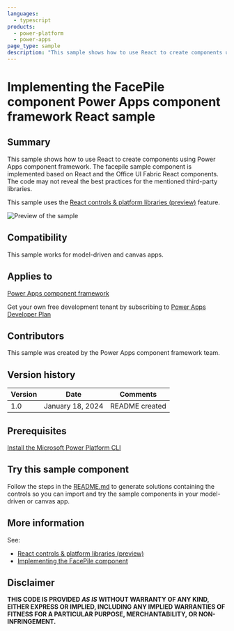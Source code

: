 ```yaml
---
languages:
  - typescript
products:
  - power-platform
  - power-apps
page_type: sample
description: "This sample shows how to use React to create components using Power Apps component framework. The facepile sample component is implemented based on React and the Office UI Fabric React components. The code may not reveal the best practices for the mentioned third-party libraries. This sample uses the React controls & platform libraries feature."
---
```


# Implementing the FacePile component Power Apps component framework React sample

## Summary

This sample shows how to use React to create components using Power Apps component framework. The facepile sample component is implemented based on React and the Office UI Fabric React components. The code may not reveal the best practices for the mentioned third-party libraries.

This sample uses the [React controls & platform libraries (preview)](https://learn.microsoft.com/power-apps/developer/component-framework/react-controls-platform-libraries) feature.

![Preview of the sample](https://learn.microsoft.com/power-apps/developer/component-framework/media/react-facepile.png)

## Compatibility

This sample works for model-driven and canvas apps.

## Applies to

[Power Apps component framework](https://learn.microsoft.com/power-apps/developer/component-framework/overview)

Get your own free development tenant by subscribing to [Power Apps Developer Plan](https://learn.microsoft.com/power-platform/developer/plan)

## Contributors

This sample was created by the Power Apps component framework team.

## Version history

| Version | Date             | Comments       |
| ------- | ---------------- | -------------- |
| 1.0     | January 18, 2024 | README created |

## Prerequisites

[Install the Microsoft Power Platform CLI](https://learn.microsoft.com/power-platform/developer/cli/introduction)

## Try this sample component

Follow the steps in the [README.md](../README.md) to generate solutions containing the controls so you can import and try the sample components in your model-driven or canvas app.

## More information

See:

- [React controls & platform libraries (preview)](https://learn.microsoft.com/power-apps/developer/component-framework/react-controls-platform-libraries)
- [Implementing the FacePile component](https://learn.microsoft.com/power-apps/developer/component-framework/sample-controls/react-facepile-control)

## Disclaimer

**THIS CODE IS PROVIDED _AS IS_ WITHOUT WARRANTY OF ANY KIND, EITHER EXPRESS OR IMPLIED, INCLUDING ANY IMPLIED WARRANTIES OF FITNESS FOR A PARTICULAR PURPOSE, MERCHANTABILITY, OR NON-INFRINGEMENT.**
